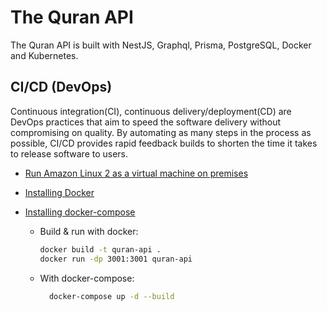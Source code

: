 # The Quran API
The Quran API is built with NestJS, Graphql, Prisma, PostgreSQL, Docker and Kubernetes.


## CI/CD (DevOps)
Continuous integration(CI), continuous delivery/deployment(CD) are DevOps practices that aim to speed the software delivery without compromising on quality. By automating as many steps in the process as possible, CI/CD provides rapid feedback builds to shorten the time it takes to release software to users.

- [Run Amazon Linux 2 as a virtual machine on premises](https://github.com/mehradi-github/ref-devops-flow#run-amazon-linux-2-as-a-virtual-machine-on-premises)
- [Installing Docker](https://github.com/mehradi-github/ref-devops-flow#installing-docker)
- [Installing docker-compose](https://github.com/mehradi-github/ref-graphql#installing-docker-compose)

  - Build & run with docker:
    ``` bash
    docker build -t quran-api .
    docker run -dp 3001:3001 quran-api
    ```
  - With docker-compose:
    ```bash
      docker-compose up -d --build
    ```